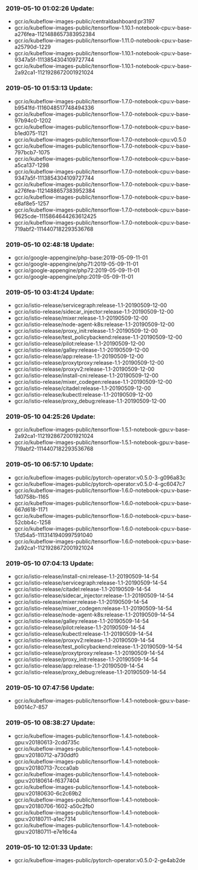 ### 2019-05-10 01:02:26 Update:

- gcr.io/kubeflow-images-public/centraldashboard:pr3197
- gcr.io/kubeflow-images-public/tensorflow-1.10.1-notebook-cpu:v-base-a276fea-1121488657383952384
- gcr.io/kubeflow-images-public/tensorflow-1.11.0-notebook-cpu:v-base-a25790d-1229
- gcr.io/kubeflow-images-public/tensorflow-1.10.1-notebook-cpu:v-base-9347a5f-1113854304109727744
- gcr.io/kubeflow-images-public/tensorflow-1.10.1-notebook-cpu:v-base-2a92ca1-1121928672001921024
### 2019-05-10 01:53:13 Update:

- gcr.io/kubeflow-images-public/tensorflow-1.7.0-notebook-cpu:v-base-b9541fd-1116048517748494336
- gcr.io/kubeflow-images-public/tensorflow-1.7.0-notebook-cpu:v-base-97b94c0-1202
- gcr.io/kubeflow-images-public/tensorflow-1.7.0-notebook-cpu:v-base-b1ed075-1121
- gcr.io/kubeflow-images-public/tensorflow-1.7.0-notebook-cpu:v0.5.0
- gcr.io/kubeflow-images-public/tensorflow-1.7.0-notebook-cpu:v-base-797bcb7-1075
- gcr.io/kubeflow-images-public/tensorflow-1.7.0-notebook-cpu:v-base-a5ca137-1298
- gcr.io/kubeflow-images-public/tensorflow-1.7.0-notebook-cpu:v-base-9347a5f-1113854304109727744
- gcr.io/kubeflow-images-public/tensorflow-1.7.0-notebook-cpu:v-base-a276fea-1121488657383952384
- gcr.io/kubeflow-images-public/tensorflow-1.7.0-notebook-cpu:v-base-e8af8e5-1257
- gcr.io/kubeflow-images-public/tensorflow-1.7.0-notebook-cpu:v-base-9625cde-1115864644263612425
- gcr.io/kubeflow-images-public/tensorflow-1.7.0-notebook-cpu:v-base-719abf2-1114407182293536768
### 2019-05-10 02:48:18 Update:

- gcr.io/google-appengine/php-base:2019-05-09-11-01
- gcr.io/google-appengine/php71:2019-05-09-11-01
- gcr.io/google-appengine/php72:2019-05-09-11-01
- gcr.io/google-appengine/php:2019-05-09-11-01
### 2019-05-10 03:41:24 Update:

- gcr.io/istio-release/servicegraph:release-1.1-20190509-12-00
- gcr.io/istio-release/sidecar_injector:release-1.1-20190509-12-00
- gcr.io/istio-release/mixer:release-1.1-20190509-12-00
- gcr.io/istio-release/node-agent-k8s:release-1.1-20190509-12-00
- gcr.io/istio-release/proxy_init:release-1.1-20190509-12-00
- gcr.io/istio-release/test_policybackend:release-1.1-20190509-12-00
- gcr.io/istio-release/pilot:release-1.1-20190509-12-00
- gcr.io/istio-release/galley:release-1.1-20190509-12-00
- gcr.io/istio-release/app:release-1.1-20190509-12-00
- gcr.io/istio-release/proxytproxy:release-1.1-20190509-12-00
- gcr.io/istio-release/proxyv2:release-1.1-20190509-12-00
- gcr.io/istio-release/install-cni:release-1.1-20190509-12-00
- gcr.io/istio-release/mixer_codegen:release-1.1-20190509-12-00
- gcr.io/istio-release/citadel:release-1.1-20190509-12-00
- gcr.io/istio-release/kubectl:release-1.1-20190509-12-00
- gcr.io/istio-release/proxy_debug:release-1.1-20190509-12-00
### 2019-05-10 04:25:26 Update:

- gcr.io/kubeflow-images-public/tensorflow-1.5.1-notebook-gpu:v-base-2a92ca1-1121928672001921024
- gcr.io/kubeflow-images-public/tensorflow-1.5.1-notebook-gpu:v-base-719abf2-1114407182293536768
### 2019-05-10 06:57:10 Update:

- gcr.io/kubeflow-images-public/pytorch-operator:v0.5.0-3-g096a83c
- gcr.io/kubeflow-images-public/pytorch-operator:v0.5.0-4-gc6047c7
- gcr.io/kubeflow-images-public/tensorflow-1.6.0-notebook-cpu:v-base-1d0758b-1165
- gcr.io/kubeflow-images-public/tensorflow-1.6.0-notebook-cpu:v-base-667d618-1171
- gcr.io/kubeflow-images-public/tensorflow-1.6.0-notebook-cpu:v-base-52cbb4c-1258
- gcr.io/kubeflow-images-public/tensorflow-1.6.0-notebook-cpu:v-base-17d54a5-1113141940997591040
- gcr.io/kubeflow-images-public/tensorflow-1.6.0-notebook-cpu:v-base-2a92ca1-1121928672001921024
### 2019-05-10 07:04:13 Update:

- gcr.io/istio-release/install-cni:release-1.1-20190509-14-54
- gcr.io/istio-release/servicegraph:release-1.1-20190509-14-54
- gcr.io/istio-release/citadel:release-1.1-20190509-14-54
- gcr.io/istio-release/sidecar_injector:release-1.1-20190509-14-54
- gcr.io/istio-release/mixer:release-1.1-20190509-14-54
- gcr.io/istio-release/mixer_codegen:release-1.1-20190509-14-54
- gcr.io/istio-release/node-agent-k8s:release-1.1-20190509-14-54
- gcr.io/istio-release/galley:release-1.1-20190509-14-54
- gcr.io/istio-release/pilot:release-1.1-20190509-14-54
- gcr.io/istio-release/kubectl:release-1.1-20190509-14-54
- gcr.io/istio-release/proxyv2:release-1.1-20190509-14-54
- gcr.io/istio-release/test_policybackend:release-1.1-20190509-14-54
- gcr.io/istio-release/proxytproxy:release-1.1-20190509-14-54
- gcr.io/istio-release/proxy_init:release-1.1-20190509-14-54
- gcr.io/istio-release/app:release-1.1-20190509-14-54
- gcr.io/istio-release/proxy_debug:release-1.1-20190509-14-54
### 2019-05-10 07:47:56 Update:

- gcr.io/kubeflow-images-public/tensorflow-1.4.1-notebook-gpu:v-base-b9014c7-857
### 2019-05-10 08:38:27 Update:

- gcr.io/kubeflow-images-public/tensorflow-1.4.1-notebook-gpu:v20180613-2cdd735c
- gcr.io/kubeflow-images-public/tensorflow-1.4.1-notebook-gpu:v20180712-a730ddf0
- gcr.io/kubeflow-images-public/tensorflow-1.4.1-notebook-gpu:v20180713-7ccca0ab
- gcr.io/kubeflow-images-public/tensorflow-1.4.1-notebook-gpu:v20180614-f6377404
- gcr.io/kubeflow-images-public/tensorflow-1.4.1-notebook-gpu:v20180630-6c2c69b2
- gcr.io/kubeflow-images-public/tensorflow-1.4.1-notebook-gpu:v20180706-1602-a50c2fb0
- gcr.io/kubeflow-images-public/tensorflow-1.4.1-notebook-gpu:v20180711-a1ec7314
- gcr.io/kubeflow-images-public/tensorflow-1.4.1-notebook-gpu:v20180711-e7e16c4a
### 2019-05-10 12:01:33 Update:

- gcr.io/kubeflow-images-public/pytorch-operator:v0.5.0-2-ge4ab2de
